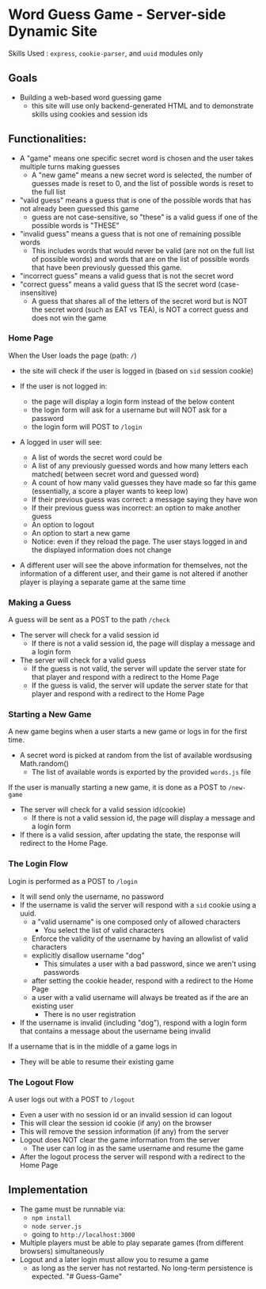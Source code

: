 # Word Guess Game - Server-side Dynamic Site

Skills Used :  `express`, `cookie-parser`, and `uuid` modules only


## Goals

- Building a web-based word guessing game
  - this site will use only backend-generated HTML and to demonstrate skills using cookies and session ids
 

## Functionalities:

- A "game" means one specific secret word is chosen and the user takes multiple turns making guesses
  - A "new game" means a new secret word is selected, the number of guesses made is reset to 0, and the list of possible words is reset to the full list
- "valid guess" means a guess that is one of the possible words that has not already been guessed this game
  - guess are not case-sensitive, so "these" is a valid guess if one of the possible words is "THESE"
- "invalid guess" means a guess that is not one of remaining possible words
  - This includes words that would never be valid (are not on the full list of possible words) and words that are on the list of possible words that have been previously guessed this game.
- "incorrect guess" means a valid guess that is not the secret word
- "correct guess" means a valid guess that IS the secret word (case-insensitive)
  - A guess that shares all of the letters of the secret word but is NOT the secret word (such as EAT vs TEA), is NOT a correct guess and does not win the game

### Home Page

When the User loads the page (path: `/`)
- the site will check if the user is logged in (based on `sid` session cookie)

- If the user is not logged in:
  - the page will display a login form instead of the below content
  - the login form will ask for a username but will NOT ask for a password
  - the login form will POST to `/login` 

- A logged in user will see:
  - A list of words the secret word could be
  - A list of any previously guessed words and how many letters each matched( between secret word and guessed word)
  - A count of how many valid guesses they have made so far this game (essentially, a score a player wants to keep low)
  - If their previous guess was correct: a message saying they have won
  - If their previous guess was incorrect: an option to make another guess 
  - An option to logout
  - An option to start a new game
  - Notice:  even if they reload the page. The user stays logged in and the displayed information does not change
  
- A different user will see the above information for themselves, not the information of a different user, and their game is not altered if another player is playing a separate game at the same time

### Making a Guess

A guess will be sent as a POST to the path `/check`
- The server will check for a valid session id
  - If there is not a valid session id, the page will display a message and a login form
- The server will check for a valid guess
  - If the guess is not valid, the server will update the server state for that player and respond with a redirect to the Home Page 
  - If the guess is valid, the server will update the server state for that player and respond with a redirect to the Home Page


### Starting a New Game

A new game begins when a user starts a new game or logs in for the first time.
- A secret word is picked at random from the list of available wordsusing  Math.random()
  - The list of available words is exported by the provided `words.js` file
    

If the user is manually starting a new game, it is done as a POST to `/new-game`
- The server will check for a valid session id(cookie)
  - If there is not a valid session id, the page will display a message and a login form
- If there is a valid session, after updating the state, the response will redirect to the Home Page.


### The Login Flow

Login is performed as a POST to `/login`
- It will send only the username, no password
- If the username is valid the server will respond with a `sid` cookie using a uuid.
  - a "valid username" is one composed only of allowed characters
    - You select the list of valid characters
  - Enforce the validity of the username by having an allowlist of valid characters
  - explicitly disallow username "dog" 
    - This simulates a user with a bad password, since we aren't using passwords
  - after setting the cookie header, respond with a redirect to the Home Page
  - a user with a valid username will always be treated as if the are an existing user
    - There is no user registration
- If the username is invalid (including "dog"), respond with a login form that contains a message about the username being invalid

If a username that is in the middle of a game logs in
- They will be able to resume their existing game

### The Logout Flow

A user logs out with a POST to `/logout`
- Even a user with no session id or an invalid session id can logout
- This will clear the session id cookie (if any) on the browser
- This will remove the session information (if any) from the server
- Logout does NOT clear the game information from the server
  - The user can log in as the same username and resume the game
- After the logout process the server will respond with a redirect to the Home Page

## Implementation
- The game must be runnable via: 
  - `npm install` 
  - `node server.js`
  - going to `http://localhost:3000`
- Multiple players must be able to play separate games (from different browsers) simultaneously
- Logout and a later login must allow you to resume a game
  - as long as the server has not restarted.  No long-term persistence is expected.
"# Guess-Game" 
